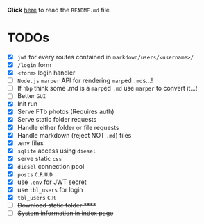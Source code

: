 **Click** [here](README.md) to read the `README.md` file
# TODOs
- [x] `jwt` for every routes contained in `markdown/users/<username>/`
- [x] `/login` form
- [x] `<form>` login handler
- [ ] `Node.js` `marper` API for rendering `marp`ed `.md`s...!  
- [ ] If `hbp` think some .md is a `marp`ed `.md` use `marper` to convert it...!
- [ ] Better `GUI`
- [x] Init run  
- [x] Serve FTb photos (Requires auth)  
- [x] Serve static folder requests  
- [x] Handle either folder or file requests  
- [x] Handle markdown (reject NOT `.md`) files  
- [x] .env files  
- [x] `sqlite` access using `diesel`  
- [x] serve static `css`  
- [x] `diesel` connection pool  
- [x] `posts` `C`.`R`.`U`.`D`  
- [x] use `.env` for JWT secret  
- [x] use `tbl_users` for login  
- [x] `tbl_users` `C`.`R` 
- [ ] ~~Download static folder  ****~~  
- [ ] ~~System information in index page~~  
